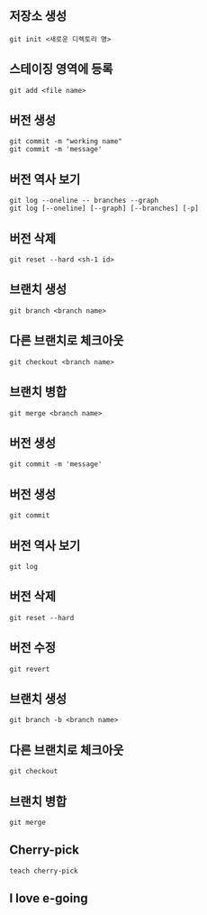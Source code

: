 
## 저장소 생성
	git init <새로운 디렉토리 명>

## 스테이징 영역에 등록
	git add <file name>
## 버전 생성
	git commit -m "working name"
	git commit -m 'message'
## 버전 역사 보기
	git log --oneline -- branches --graph
	git log [--oneline] [--graph] [--branches] [-p]
## 버전 삭제
	git reset --hard <sh-1 id>

## 브랜치 생성 
	git branch <branch name>

## 다른 브랜치로 체크아웃
	git checkout <branch name>
 
## 브랜치 병합
	git merge <branch name>

## 버전 생성
	git commit -m 'message'

## 버전 생성
	git commit

## 버전 역사 보기
	git log

## 버전 삭제
	git reset --hard

## 버전 수정
	git revert

## 브랜치 생성 
	git branch -b <branch name>

## 다른 브랜치로 체크아웃
	git checkout

## 브랜치 병합
	git merge

## Cherry-pick
	teach cherry-pick

## I love e-going
